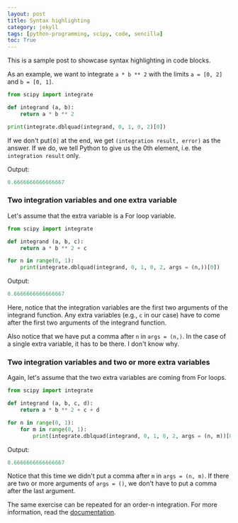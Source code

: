 ```yaml
---
layout: post
title: Syntax highlighting 
category: jekyll
tags: [python-programming, scipy, code, sencilla]
toc: True
---
```

This is a sample post to showcase syntax highlighting in code blocks. 

As an example, we want to integrate `a * b ** 2` with the limits `a = [0, 2]` and `b = [0, 1]`.

```python
from scipy import integrate

def integrand (a, b):
    return a * b ** 2

print(integrate.dblquad(integrand, 0, 1, 0, 2)[0])
```
If we don't put`[0]` at the end, we get `(integration result, error)` as the answer. If we do, we tell Python to give us the 0th element, i.e. the `integration result` only.

Output:
```python
0.6666666666666667
```
### Two integration variables and one extra variable

Let's assume that the extra variable is a For loop variable.
```python
from scipy import integrate

def integrand (a, b, c):
    return a * b ** 2 + c

for n in range(0, 1):
    print(integrate.dblquad(integrand, 0, 1, 0, 2, args = (n,))[0])
```
Output: 
```python
0.6666666666666667
```
Here, notice that the integration variables are the first two arguments of the integrand function. Any extra variables (e.g., `c` in our case) have to come after the first two arguments of the integrand function.

Also notice that we have put a comma after `n` in `args = (n,)`. In the case of a single extra variable, it has to be there. I don't know why.

### Two integration variables and two or more extra variables

Again, let's assume that the two extra variables are coming from For loops.
```python
from scipy import integrate

def integrand (a, b, c, d):
    return a * b ** 2 + c + d

for n in range(0, 1):
    for m in range(0, 1):
        print(integrate.dblquad(integrand, 0, 1, 0, 2, args = (n, m))[0])
```
Output: 
```python
0.6666666666666667
```
Notice that this time we didn't put a comma after `m` in `args = (n, m)`. If there are two or more arguments of `args = ()`, we don't have to put a comma after the last argument.

The same exercise can be repeated for an order-n integration. For more information, read the [documentation](https://docs.scipy.org/doc/scipy/reference/tutorial/integrate.html).
